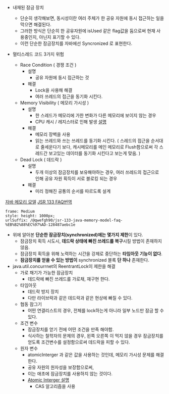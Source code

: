 
- 내재된 잠금 장치
	- 단순히 생각해보면, 동시성이란 여러 주체가 한 공유 자원에 동시 접근하는 일을 막으면 해결된다.
	- 그러한 방식은 단순히 한 공유자원에 isUsed 같은 flag값을 둠으로써 현재 사용중인지, 아닌지 표기할 수 있다. 
	- 이런 단순한 잠금장치를 자바에선 Syncronized 로 표현한다.

- 멀티스레드 코드 3가지 위험
	- Race Condition ( 경쟁 조건 )
		- 설명
			- 공유 자원에 동시 접근하는 것 
		- 해결
			- Lock을 사용해 해결
			- 여러 쓰레드의 접근을 동기화 시킨다.
	- Memory Visibility ( 메모리 가시성 )
		- 설명
			- 한 스레드가 메모리에 가한 변화가 다른 메모리에 보이지 않는 경우
			- CPU 캐시 / 레지스터로 인해 발생 [설명](https://mongyang.tistory.com/120)
		- 해결
			- 메모리 장벽을 사용
			- 읽는 쓰레드와 쓰는 쓰레드를 동기화 시킨다. ( 스레드의 접근을 순서대로 줄세운다기 보다, 캐시메모리를 메인 메모리로 Flush함으로써 각 스레드간 보고있는 데이터를 동기화 시킨다고 보는게 맞음. )
	- Dead Lock ( 데드락 )
		- 설명
			- 두개 이상의 잠금장치를 보유해야하는 경우, 여러 쓰레드의 접근으로 인해 공유 자원 획득이 서로 블로킹 되는 경우
		- 해결
			- 미리 정해진 공통의 순서를 따르도록 설계


[자바 메모리 모델](http://www.cs.umd.edu/users/pugh/java/memoryModel/)
[JSR 133 FAQ](https://www.cs.umd.edu/~pugh/java/memoryModel/jsr-133-faq.html)[번역](https://medium.com/@qwefgh90/jsr-133-java-memory-model-faq-%EB%B2%88%EC%97%AD-128487aebc1e)
```custom-frames
frame: Medium
style: height: 1000px;
urlSuffix: /@qwefgh90/jsr-133-java-memory-model-faq-%EB%B2%88%EC%97%AD-128487aebc1e
```

- 위에 알아본 **단순한 잠금장치(synchronized)에는 몇가지 제한**이 있다.
	- 잠금장치 획득 시도시, **데드락 상태에 빠진 쓰레드를 복구**시킬 방법이 존재하지 않음.
	- 잠금장치 획득을 위해 노력하는 시간을 강제로 중단하는 **타임아웃 기능이 없다**. 
	- **잠금장치를 얻을 수 있는 방법이** synchronized 블록 **단 하나** 존재한다.
-  java.util.concurrnet의 ReentrantLock이 제한을 해결
	- 가로 채기가 가능한 잠금장치
		- 데드락에 빠진 쓰레드를 가로채, 재구현 한다.
	- 타임아웃
		- 데드락 방지 장치
		- 다만 라이브락과 같은 데드락과 같은 현상에 빠질 수 있다.
	- 협동 잠그기
		- 어떤 연결리스트의 경우, 전체를 lock하는게 아니라 일부 노드만 잠금 할 수 있다.
	- 조건 변수
		- 잠금장치를 얻기 전에 어떤 조건을 만족 해야함.
		- 식사하는 철학자의 문제의 경우, 왼쪽 오른쪽 이 먹지 않을 경우 잠금장치를 얻도록 조건변수를 설정함으로써 데드락을 피할 수 있다.
	- 원자 변수
		- atomicInterger 과 같은 값을 사용하는 것인데, 메모리 가시성 문제를 해결한다.
		- 공유 자원의 원자성을 보장함으로써, 
		- 이는 애초에 잠금장치를  사용하지 않는 것이다.
		- [Atomic Interger 설명](https://devfunny.tistory.com/812)
			- CAS 알고리즘을 사용





